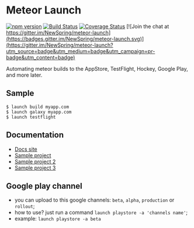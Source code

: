 # Meteor Launch

[![npm version](https://badge.fury.io/js/meteor-launch.svg)](https://badge.fury.io/js/meteor-launch)
[![Build Status](https://travis-ci.org/NewSpring/meteor-launch.svg?branch=master)](https://travis-ci.org/NewSpring/meteor-launch)
[![Coverage Status](https://coveralls.io/repos/github/NewSpring/meteor-launch/badge.svg?branch=tests)](https://coveralls.io/github/NewSpring/meteor-launch?branch=master)
[![Join the chat at https://gitter.im/NewSpring/meteor-launch](https://badges.gitter.im/NewSpring/meteor-launch.svg)](https://gitter.im/NewSpring/meteor-launch?utm_source=badge&utm_medium=badge&utm_campaign=pr-badge&utm_content=badge)

Automating meteor builds to the AppStore, TestFlight, Hockey, Google Play, and more later.

## Sample

```
$ launch build myapp.com
$ launch galaxy myapp.com
$ launch testflight
```

## Documentation

- [Docs site](http://newspring.github.io/meteor-launch/)
- [Sample project](https://github.com/NewSpring/launch-basic-example)
- [Sample project 2](https://github.com/NewSpring/launch-todos-example)
- [Sample project 3](https://github.com/NewSpring/launch-crosswalk-example)

## Google play channel

- you can upload to this google channels: `beta`, `alpha`, `production` or `rollout`;
- how to use? just run a command ```launch playstore -a 'channels name'```;
- example: ```launch playstore -a beta```